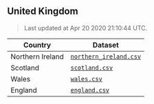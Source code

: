 ## United Kingdom

> Last updated at Apr 20 2020 21:10:44 UTC.


| Country | Dataset |
| ------ | ------- |
| Northern Ireland | [`northern_ireland.csv`](northern_ireland.csv) |
| Scotland | [`scotland.csv`](scotland.csv) |
| Wales | [`wales.csv`](wales.csv) |
| England | [`england.csv`](england.csv) |
